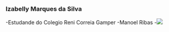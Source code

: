 ### Izabelly Marques da Silva
-Estudande do Colegio Reni Correia Gamper
-Manoel Ribas
-![](https://media.tenor.com/3-4yTLEM2_QAAAAC/cute-cat.gif)
